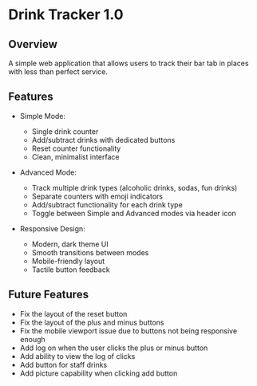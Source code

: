 # Drink Tracker 1.0

## Overview

A simple web application that allows users to track their bar tab in places
with less than perfect service.

## Features

- Simple Mode:

  - Single drink counter
  - Add/subtract drinks with dedicated buttons
  - Reset counter functionality
  - Clean, minimalist interface

- Advanced Mode:

  - Track multiple drink types (alcoholic drinks, sodas, fun drinks)
  - Separate counters with emoji indicators
  - Add/subtract functionality for each drink type
  - Toggle between Simple and Advanced modes via header icon

- Responsive Design:
  - Modern, dark theme UI
  - Smooth transitions between modes
  - Mobile-friendly layout
  - Tactile button feedback

## Future Features

- Fix the layout of the reset button
- Fix the layout of the plus and minus buttons
- Fix the mobile viewport issue due to buttons not being responsive enough
- Add log on when the user clicks the plus or minus button
- Add ability to view the log of clicks
- Add button for staff drinks
- Add picture capability when clicking add button
